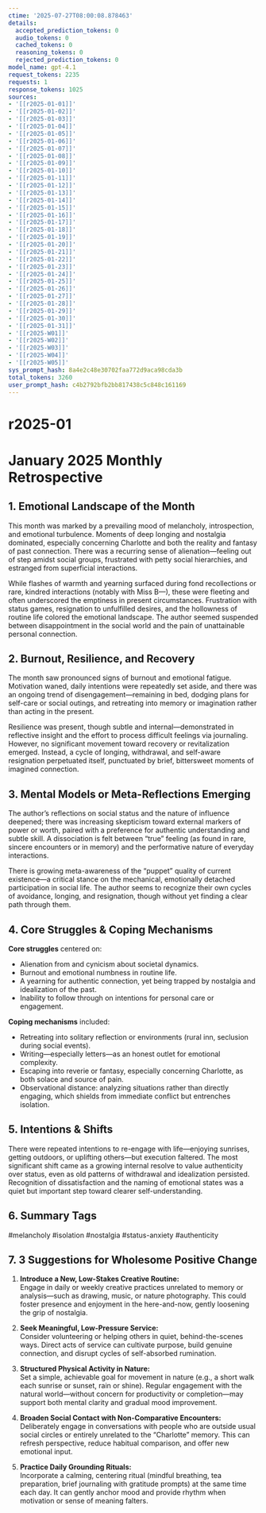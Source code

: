 ```yaml
---
ctime: '2025-07-27T08:00:08.878463'
details:
  accepted_prediction_tokens: 0
  audio_tokens: 0
  cached_tokens: 0
  reasoning_tokens: 0
  rejected_prediction_tokens: 0
model_name: gpt-4.1
request_tokens: 2235
requests: 1
response_tokens: 1025
sources:
- '[[r2025-01-01]]'
- '[[r2025-01-02]]'
- '[[r2025-01-03]]'
- '[[r2025-01-04]]'
- '[[r2025-01-05]]'
- '[[r2025-01-06]]'
- '[[r2025-01-07]]'
- '[[r2025-01-08]]'
- '[[r2025-01-09]]'
- '[[r2025-01-10]]'
- '[[r2025-01-11]]'
- '[[r2025-01-12]]'
- '[[r2025-01-13]]'
- '[[r2025-01-14]]'
- '[[r2025-01-15]]'
- '[[r2025-01-16]]'
- '[[r2025-01-17]]'
- '[[r2025-01-18]]'
- '[[r2025-01-19]]'
- '[[r2025-01-20]]'
- '[[r2025-01-21]]'
- '[[r2025-01-22]]'
- '[[r2025-01-23]]'
- '[[r2025-01-24]]'
- '[[r2025-01-25]]'
- '[[r2025-01-26]]'
- '[[r2025-01-27]]'
- '[[r2025-01-28]]'
- '[[r2025-01-29]]'
- '[[r2025-01-30]]'
- '[[r2025-01-31]]'
- '[[r2025-W01]]'
- '[[r2025-W02]]'
- '[[r2025-W03]]'
- '[[r2025-W04]]'
- '[[r2025-W05]]'
sys_prompt_hash: 8a4e2c48e30702faa772d9aca98cda3b
total_tokens: 3260
user_prompt_hash: c4b2792bfb2bb817438c5c848c161169
---
```

# r2025-01

# January 2025 Monthly Retrospective

## 1. Emotional Landscape of the Month

This month was marked by a prevailing mood of melancholy, introspection, and emotional turbulence. Moments of deep longing and nostalgia dominated, especially concerning Charlotte and both the reality and fantasy of past connection. There was a recurring sense of alienation—feeling out of step amidst social groups, frustrated with petty social hierarchies, and estranged from superficial interactions.

While flashes of warmth and yearning surfaced during fond recollections or rare, kindred interactions (notably with Miss B—), these were fleeting and often underscored the emptiness in present circumstances. Frustration with status games, resignation to unfulfilled desires, and the hollowness of routine life colored the emotional landscape. The author seemed suspended between disappointment in the social world and the pain of unattainable personal connection.

## 2. Burnout, Resilience, and Recovery

The month saw pronounced signs of burnout and emotional fatigue. Motivation waned, daily intentions were repeatedly set aside, and there was an ongoing trend of disengagement—remaining in bed, dodging plans for self-care or social outings, and retreating into memory or imagination rather than acting in the present.

Resilience was present, though subtle and internal—demonstrated in reflective insight and the effort to process difficult feelings via journaling. However, no significant movement toward recovery or revitalization emerged. Instead, a cycle of longing, withdrawal, and self-aware resignation perpetuated itself, punctuated by brief, bittersweet moments of imagined connection.

## 3. Mental Models or Meta-Reflections Emerging

The author’s reflections on social status and the nature of influence deepened; there was increasing skepticism toward external markers of power or worth, paired with a preference for authentic understanding and subtle skill. A dissociation is felt between “true” feeling (as found in rare, sincere encounters or in memory) and the performative nature of everyday interactions.

There is growing meta-awareness of the “puppet” quality of current existence—a critical stance on the mechanical, emotionally detached participation in social life. The author seems to recognize their own cycles of avoidance, longing, and resignation, though without yet finding a clear path through them.

## 4. Core Struggles & Coping Mechanisms

**Core struggles** centered on:
- Alienation from and cynicism about societal dynamics.
- Burnout and emotional numbness in routine life.
- A yearning for authentic connection, yet being trapped by nostalgia and idealization of the past.
- Inability to follow through on intentions for personal care or engagement.

**Coping mechanisms** included:
- Retreating into solitary reflection or environments (rural inn, seclusion during social events).
- Writing—especially letters—as an honest outlet for emotional complexity.
- Escaping into reverie or fantasy, especially concerning Charlotte, as both solace and source of pain.
- Observational distance: analyzing situations rather than directly engaging, which shields from immediate conflict but entrenches isolation.

## 5. Intentions & Shifts

There were repeated intentions to re-engage with life—enjoying sunrises, getting outdoors, or uplifting others—but execution faltered. The most significant shift came as a growing internal resolve to value authenticity over status, even as old patterns of withdrawal and idealization persisted. Recognition of dissatisfaction and the naming of emotional states was a quiet but important step toward clearer self-understanding.

## 6. Summary Tags

#melancholy #isolation #nostalgia #status-anxiety #authenticity

## 7. 3 Suggestions for Wholesome Positive Change

1. **Introduce a New, Low-Stakes Creative Routine:**  
   Engage in daily or weekly creative practices unrelated to memory or analysis—such as drawing, music, or nature photography. This could foster presence and enjoyment in the here-and-now, gently loosening the grip of nostalgia.

2. **Seek Meaningful, Low-Pressure Service:**  
   Consider volunteering or helping others in quiet, behind-the-scenes ways. Direct acts of service can cultivate purpose, build genuine connection, and disrupt cycles of self-absorbed rumination.

3. **Structured Physical Activity in Nature:**  
   Set a simple, achievable goal for movement in nature (e.g., a short walk each sunrise or sunset, rain or shine). Regular engagement with the natural world—without concern for productivity or completion—may support both mental clarity and gradual mood improvement.

4. **Broaden Social Contact with Non-Comparative Encounters:**  
   Deliberately engage in conversations with people who are outside usual social circles or entirely unrelated to the “Charlotte” memory. This can refresh perspective, reduce habitual comparison, and offer new emotional input.

5. **Practice Daily Grounding Rituals:**  
   Incorporate a calming, centering ritual (mindful breathing, tea preparation, brief journaling with gratitude prompts) at the same time each day. It can gently anchor mood and provide rhythm when motivation or sense of meaning falters.